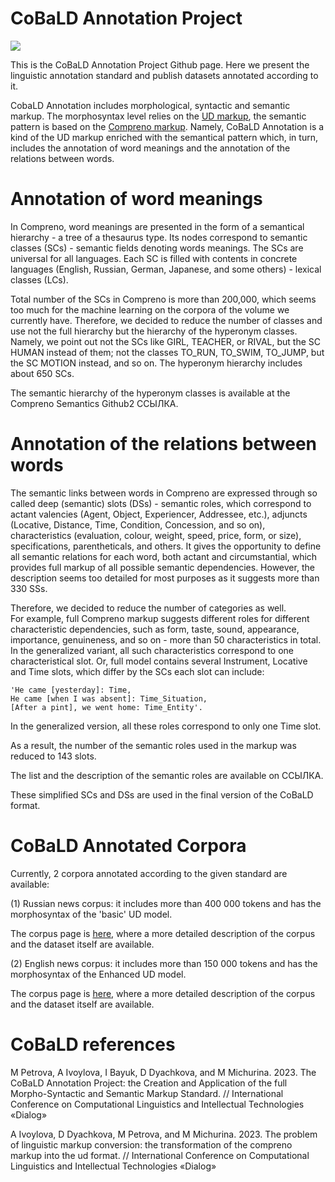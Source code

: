 # CoBaLD Annotation Project

<a href="https://creativecommons.org/licenses/by-nc/4.0/"><img src="https://img.shields.io/static/v1?label=license&message=CC-BY-NC-4.0&color=green"/></a>

This is the CoBaLD Annotation Project Github page. Here we present the linguistic annotation standard and publish datasets annotated according to it.

CobaLD Annotation includes morphological, syntactic and semantic markup. The morphosyntax level relies on the [UD markup](https://universaldependencies.org/), the semantic pattern is based on the [Compreno markup](https://github.com/compreno-semantics). Namely, CoBaLD Annotation is a kind of the UD markup enriched with the semantical pattern which, in turn, includes the annotation of word  meanings and the annotation of the relations between words.

# Annotation of word meanings

In Compreno, word meanings are presented in the form of a semantical hierarchy - a tree of a thesaurus type. Its nodes correspond to semantic classes (SCs) -  semantic fields denoting words meanings. The SCs are universal for all languages. Each SC is filled with contents in concrete languages (English, Russian, German, Japanese, and some others) - lexical classes (LCs). 

Total number of the SCs in Compreno is more than 200,000, which seems too much for the machine learning on the corpora of the volume we currently have. Therefore, we decided to reduce the number of classes and use not the full hierarchy but the hierarchy of the hyperonym classes. Namely, we point out not the SCs like GIRL, TEACHER, or RIVAL, but the SC HUMAN instead of them; not the classes TO_RUN, TO_SWIM, TO_JUMP, but the SC MOTION instead, and so on. The hyperonym hierarchy includes about 650 SCs.

The semantic hierarchy of the hyperonym classes is available at the Compreno Semantics Github2 ССЫЛКА.

# Annotation of the relations between words

The semantic links between words in Compreno are expressed through so called deep (semantic) slots (DSs) - semantic roles, which correspond to actant valencies (Agent, Object,
Experiencer, Addressee, etc.), adjuncts (Locative, Distance, Time, Condition, Concession, and so on), characteristics (evaluation, colour, weight, speed, price, form, or size), specifications, parentheticals, and others. It gives the opportunity to define all semantic relations for each word, both actant and circumstantial, which provides full markup of all possible semantic dependencies.
However, the description seems too detailed for most purposes as it suggests more than 330 SSs.

Therefore, we decided to reduce the number of categories as well.  
For example, full Compreno markup suggests different roles for different characteristic dependencies, such as form, taste, sound, appearance, importance, genuineness, and so on - more than 50
characteristics in total. In the generalized variant, all such characteristics correspond to one characteristical slot. Or, full model contains several Instrument, Locative and Time slots, which differ by the SCs each slot can include:

```
'He came [yesterday]: Time, 
He came [when I was absent]: Time_Situation, 
[After a pint], we went home: Time_Entity'.
```

In the generalized version, all these roles correspond to only one Time slot.

As a result, the number of the semantic roles used in the markup was reduced to 143 slots.

The list and the description of the semantic roles are available on ССЫЛКА.


These simplified SCs and DSs are used in the final version of the CoBaLD format.


# CoBaLD Annotated Corpora

Currently, 2 corpora annotated according to the given standard are available:

(1) Russian news corpus: it includes more than 400 000 tokens and has the morphosyntax of the 'basic' UD model.


The corpus page is [here](https://github.com/CobaldAnnotation/CobaldRus), where a more detailed description of the corpus and the dataset itself are available.

(2) English news corpus: it includes more than 150 000 tokens and has the morphosyntax of the Enhanced UD model.


The corpus page is [here](https://github.com/CobaldAnnotation/CobaldEng), where a more detailed description of the corpus and the dataset itself are available.

# CoBaLD references

M Petrova, A Ivoylova, I Bayuk, D Dyachkova, and M Michurina. 2023. The CoBaLD Annotation Project: the Creation and Application of the full
Morpho-Syntactic and Semantic Markup Standard. // International Conference on Computational
Linguistics and Intellectual Technologies «Dialog»

A Ivoylova, D Dyachkova, M Petrova, and M Michurina. 2023. The problem of linguistic markup conversion:
the transformation of the compreno markup into the ud format. // International Conference on Computational
Linguistics and Intellectual Technologies «Dialog»

